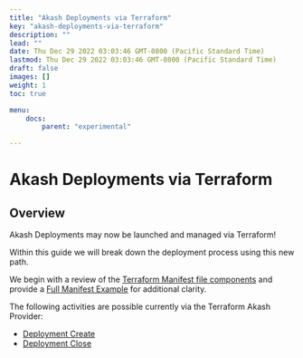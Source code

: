 ```yaml
---
title: "Akash Deployments via Terraform"
key: "akash-deployments-via-terraform"
description: ""
lead: ""
date: Thu Dec 29 2022 03:03:46 GMT-0800 (Pacific Standard Time)
lastmod: Thu Dec 29 2022 03:03:46 GMT-0800 (Pacific Standard Time)
draft: false
images: []
weight: 1
toc: true

menu:
    docs:
        parent: "experimental"

---
```

Akash Deployments via Terraform
===============================

**Overview**
------------

Akash Deployments may now be launched and managed via Terraform!

Within this guide we will break down the deployment process using this new path.

We begin with a review of the [Terraform Manifest file components](terraform-manifest-template.md) and provide a [Full Manifest Example](terraform-manifest-complete-example.md) for additional clarity.

The following activities are possible currently via the Terraform Akash Provider:

*   [Deployment Create](create-akash-deployment.md)
*   [Deployment Close](close-akash-deployment.md)